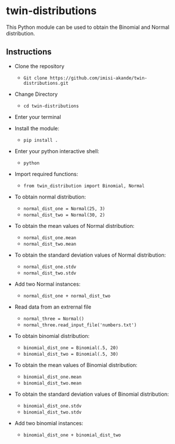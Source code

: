 # twin-distributions

This Python module can be used to obtain the Binomial and Normal distribution.

## Instructions
- Clone the repository
    - ```Git clone https://github.com/imisi-akande/twin-distributions.git```

- Change Directory
    - ```cd twin-distributions```
- Enter your terminal

- Install the module:
    - ```pip install .```

- Enter your python interactive shell:
    - ```python```

- Import required functions:
    - ```from twin_distribution import Binomial, Normal```

- To obtain normal distribution:
    - ```normal_dist_one = Normal(25, 3)```
    - ```normal_dist_two = Normal(30, 2)```

- To obtain the mean values of Normal distribution:
    - ```normal_dist_one.mean```
    - ```normal_dist_two.mean```

- To obtain the standard deviation values of Normal distribution:
    - ```normal_dist_one.stdv```
    - ```normal_dist_two.stdv```

- Add two Normal instances:
    - ```normal_dist_one + normal_dist_two```

- Read data from an extrernal file
    - ```normal_three = Normal() ```
    - ```normal_three.read_input_file('numbers.txt') ```

- To obtain binomial distribution:
    - ```binomial_dist_one = Binomial(.5, 20)```
    - ```binomial_dist_two = Binomial(.5, 30)```

- To obtain the mean values of Binomial distribution:
    - ```binomial_dist_one.mean```
    - ```binomial_dist_two.mean```

- To obtain the standard deviation values of Binomial distribution:
    - ```binomial_dist_one.stdv```
    - ```binomial_dist_two.stdv```

- Add two binomial instances:
    - ```binomial_dist_one + binomial_dist_two```